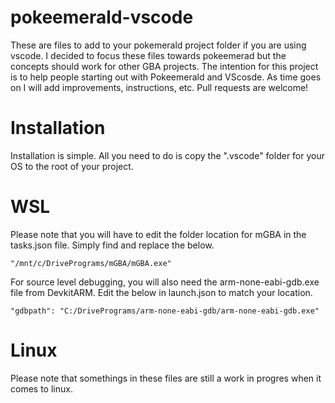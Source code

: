 # pokeemerald-vscode
These are files to add to your pokemerald project folder if you are using vscode. I decided to focus these files towards pokeemerad but the concepts should work for other GBA projects. The intention for this project is to help people starting out with Pokeemerald and VScosde. As time goes on I will add improvements, instructions, etc. Pull requests are welcome!

# Installation

Installation is simple. All you need to do is copy the ".vscode" folder for your OS to the root of your project.

# WSL

Please note that you will have to edit the folder location for mGBA in the tasks.json file. Simply find and replace the below.

```
"/mnt/c/DrivePrograms/mGBA/mGBA.exe"
```

For source level debugging, you will also need the arm-none-eabi-gdb.exe file from DevkitARM. Edit the below in launch.json to match your location.

```
"gdbpath": "C:/DrivePrograms/arm-none-eabi-gdb/arm-none-eabi-gdb.exe"
```

# Linux

Please note that somethings in these files are still a work in progres when it comes to linux.
